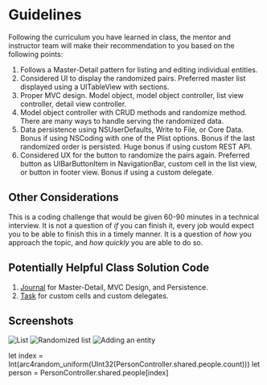 # Guidelines

Following the curriculum you have learned in class, the mentor and instructor team will make their recommendation to you based on the following points:

1. Follows a Master-Detail pattern for listing and editing individual entities. 
2. Considered UI to display the randomized pairs. Preferred master list displayed using a UITableView with sections.
3. Proper MVC design. Model object, model object controller, list view controller, detail view controller.
4. Model object controller with CRUD methods and randomize method. There are many ways to handle serving the randomized data. 
5. Data persistence using NSUserDefaults, Write to File, or Core Data. Bonus if using NSCoding with one of the Plist options. Bonus if the last randomized order is persisted. Huge bonus if using custom REST API.
6. Considered UX for the button to randomize the pairs again. Preferred button as UIBarButtonItem in NavigationBar, custom cell in the list view, or button in footer view. Bonus if using a custom delegate.

## Other Considerations

This is a coding challenge that would be given 60-90 minutes in a technical interview. It is not a question of _if_ you can finish it, every job would expect you to be able to finish this in a timely manner. It is a question of _how_ you approach the topic, and _how quickly_ you are able to do so.

## Potentially Helpful Class Solution Code

1. [Journal](https://github.com/DevMountain/Journal) for Master-Detail, MVC Design, and Persistence.
2. [Task](https://github.com/DevMountain/Task) for custom cells and custom delegates.

## Screenshots

![List](https://github.com/DevMountain/Pair/blob/master/1.png)
![Randomized list](https://github.com/DevMountain/Pair/blob/master/2.png)
![Adding an entity](https://github.com/DevMountain/Pair/blob/master/3.png)


let index = Int(arc4random_uniform(UInt32(PersonController.shared.people.count)))
let person = PersonController.shared.people[index]
